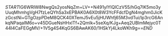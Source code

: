 $START$IG6WRIW8NwgQs2yosNqZm+LV++N491ylYlQlCzV55/hGq7lK5mo3yUuqMhmhgVgH7fzLeQYhSa3xEPBAK0A6X0t8W3YcFFdcfDgN4mghm0JicKzGcstNi+GTgOzpPDeM8QCK40XTemJ5vEu5jHUWhfj65M3vdTui/Ip3rcG6AnkqNPaqaIM6o+v45DGueNsHHxlTf+2Qmlk+5seXq/KJg+Aeq2UBlmMejyc0T44I4CaFEGgMV/+1V5g4S4KqGS6BAwAK60/1HSkYj4LkoWKh9g==$END$